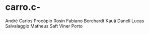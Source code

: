 # carro.c-
André Carlos Procópio Rosin
Fabiano Borchardt
Kauã Daneli
Lucas Salvalaggio
Matheus Saft
Viner Porto
